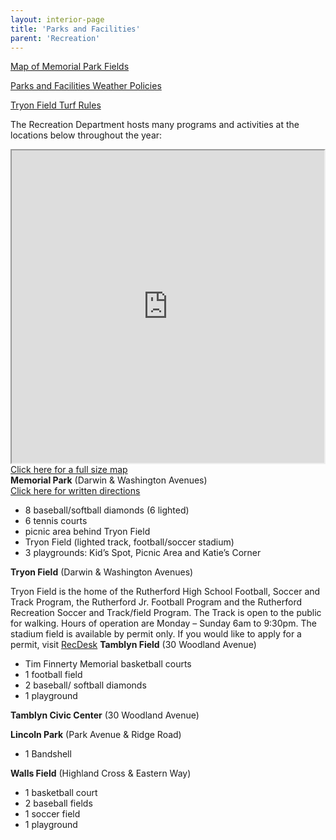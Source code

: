 ```yaml
---
layout: interior-page
title: 'Parks and Facilities'
parent: 'Recreation'
---
```


[Map of Memorial Park Fields](https://storage.googleapis.com/static.rutherford-nj.com/recreation/Memorial%20Park%20Field%20Locations.pdf)

[Parks and Facilities Weather Policies](https://storage.googleapis.com/static.rutherford-nj.com/recreation/Weather%20Policies.pdf)

[Tryon Field Turf Rules](https://storage.googleapis.com/static.rutherford-nj.com/recreation/Turf%20rules.pdf)

The Recreation Department hosts many programs and activities at the locations below throughout the year:

<div style="float: right;">
  <div><iframe src="https://www.google.com/maps/d/embed?mid=z9E2BG8u0Qag.ktvpfdZ0zmPo" width="500" height="500"></iframe></div>
  <div><a href="https://www.google.com/maps/d/u/0/viewer?mid=z9E2BG8u0Qag.ktvpfdZ0zmPo">Click here for a full size map</a></div>
</div>

**Memorial Park** (Darwin & Washington Avenues)  
[Click here for written directions](memorial-field-directions/)

* 8 baseball/softball diamonds (6 lighted)
* 6 tennis courts
* picnic area behind Tryon Field
* Tryon Field (lighted track, football/soccer stadium)
* 3 playgrounds: Kid’s Spot, Picnic Area and Katie’s Corner

**Tryon Field** (Darwin & Washington Avenues)

Tryon Field is the home of the Rutherford High School Football, Soccer and Track Program, the Rutherford Jr. Football Program and the Rutherford Recreation Soccer and Track/field Program. 
The Track is open to the public for walking. 
Hours of operation are Monday – Sunday 6am to 9:30pm.
The stadium field is available by permit only. 
If you would like to apply for a permit, visit [RecDesk](https://rutherfordnj.recdesk.com/Community/Home)
**Tamblyn Field** (30 Woodland Avenue)

* Tim Finnerty Memorial basketball courts
* 1 football field
* 2 baseball/ softball diamonds
* 1 playground

**Tamblyn Civic Center** (30 Woodland Avenue)

**Lincoln Park** (Park Avenue & Ridge Road)

* 1 Bandshell

**Walls Field** (Highland Cross & Eastern Way)

* 1 basketball court
* 2 baseball fields
* 1 soccer field
* 1 playground
